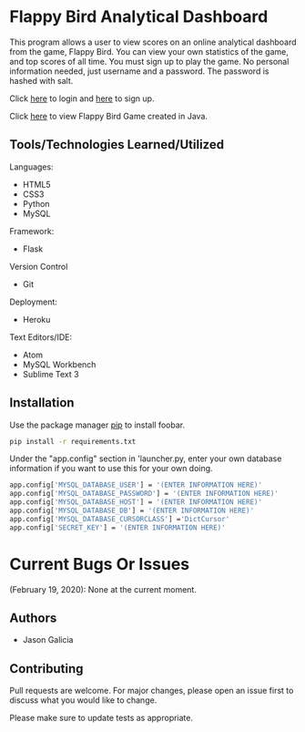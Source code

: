 # Flappy Bird Analytical Dashboard

This program allows a user to view scores on an online analytical dashboard from the game, Flappy Bird.
You can view your own statistics of the game, and  top scores of all time.
You must sign up to play the game. No personal information needed, just username and a password.
The password is hashed with salt.

Click [here](https://fbird-analytical-dashboard.herokuapp.com/login) to login and [here](https://fbird-analytical-dashboard.herokuapp.com/signup) to sign up. 

Click [here](https://github.com/jasongalicia/Flappy-Bird-Game-Java) to view Flappy Bird Game created in Java.

## Tools/Technologies Learned/Utilized

Languages:
- HTML5
- CSS3
- Python
- MySQL

Framework:
- Flask

Version Control
- Git

Deployment:
- Heroku

Text Editors/IDE:
- Atom
- MySQL Workbench
- Sublime Text 3

## Installation

Use the package manager [pip](https://pip.pypa.io/en/stable/) to install foobar.

```bash
pip install -r requirements.txt
```

Under the "app.config" section in 'launcher.py, enter your own database information if you want to use this for your own doing.

```bash
app.config['MYSQL_DATABASE_USER'] = '(ENTER INFORMATION HERE)'
app.config['MYSQL_DATABASE_PASSWORD'] = '(ENTER INFORMATION HERE)'
app.config['MYSQL_DATABASE_HOST'] = '(ENTER INFORMATION HERE)'
app.config['MYSQL_DATABASE_DB'] = '(ENTER INFORMATION HERE)'
app.config['MYSQL_DATABASE_CURSORCLASS'] ='DictCursor'
app.config['SECRET_KEY'] = '(ENTER INFORMATION HERE)'
```

# Current Bugs Or Issues
(February 19, 2020): None at the current moment.

## Authors
- Jason Galicia

## Contributing
Pull requests are welcome. For major changes, please open an issue first to discuss what you would like to change.

Please make sure to update tests as appropriate.
